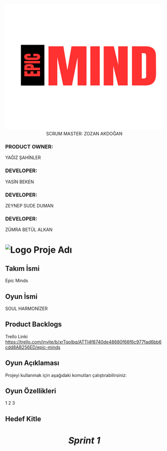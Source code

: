 <img src="teamNameLogo.png" width="500" height="400">
<div align="center">
    SCRUM MASTER:
    ZOZAN AKDOĞAN
</div>
<p align="center"><h3>PRODUCT OWNER:</h3> YAĞIZ ŞAHİNLER</p>
<p align="center"><h3>DEVELOPER:</h3> YASİN BEKEN</p>
<p align="center"><h3>DEVELOPER:</h3> ZEYNEP SUDE DUMAN</p>
<p align="center"><h3>DEVELOPER:</h3> ZÜMRA BETÜL ALKAN</p>

# ![Logo](https://example.com/logo.png) Proje Adı

## Takım İsmi
Epic Minds

## Oyun İsmi 
SOUL HARMONİZER

## Product Backlogs
Trello Linki
https://trello.com/invite/b/xrTqoIbq/ATTI4f8740de48680f66f6c977fad6bb6cdd8AB256ED/epic-minds



## Oyun Açıklaması
Projeyi kullanmak için aşağıdaki komutları çalıştırabilirsiniz:

## Oyun Özellikleri
1
2
3
## Hedef Kitle

<h1 align="center"><i> Sprint 1 </i></h1>
